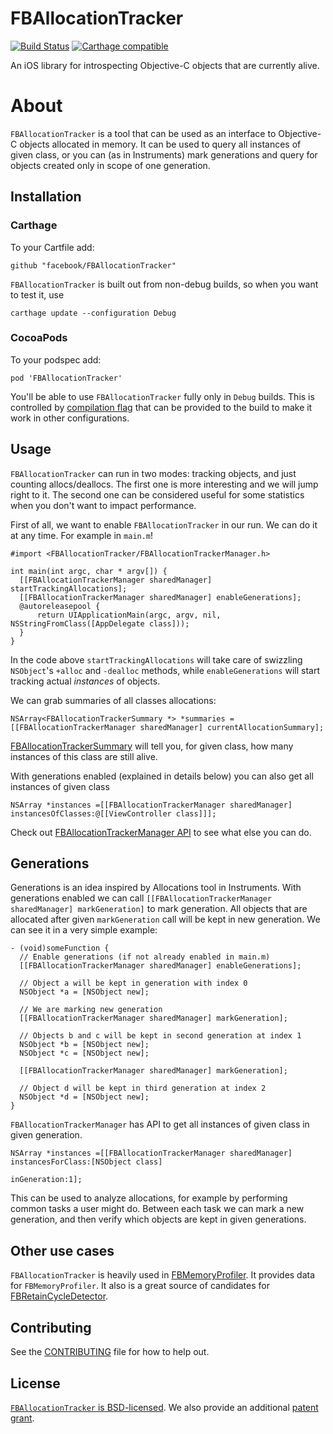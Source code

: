 # FBAllocationTracker
[![Build Status](https://travis-ci.org/facebook/FBAllocationTracker.svg?branch=master)](https://travis-ci.org/facebook/FBAllocationTracker)
[![Carthage compatible](https://img.shields.io/badge/Carthage-compatible-4BC51D.svg?style=flat)](https://github.com/Carthage/Carthage)

An iOS library for introspecting Objective-C objects that are currently alive.

# About

`FBAllocationTracker` is a tool that can be used as an interface to Objective-C objects allocated in memory. It can be used to query all instances of given class, or you can (as in Instruments) mark generations and query for objects created only in scope of one generation.

## Installation

### Carthage

To your Cartfile add: 

    github "facebook/FBAllocationTracker"

`FBAllocationTracker` is built out from non-debug builds, so when you want to test it, use 

    carthage update --configuration Debug

### CocoaPods

To your podspec add:

    pod 'FBAllocationTracker'

You'll be able to use `FBAllocationTracker` fully only in `Debug` builds. This is controlled by [compilation flag](https://github.com/facebook/FBAllocationTracker/blob/master/FBAllocationTracker/FBAllocationTrackerImpl.h#L17) that can be provided to the build to make it work in other configurations.

## Usage

`FBAllocationTracker` can run in two modes: tracking objects, and just counting allocs/deallocs. The first one is more interesting and we will jump right to it. The second one can be considered useful for some statistics when you don't want to impact performance.

First of all, we want to enable `FBAllocationTracker` in our run. We can do it at any time. For example in `main.m`! 
```objc
#import <FBAllocationTracker/FBAllocationTrackerManager.h>

int main(int argc, char * argv[]) {
  [[FBAllocationTrackerManager sharedManager] startTrackingAllocations];
  [[FBAllocationTrackerManager sharedManager] enableGenerations];
  @autoreleasepool {
      return UIApplicationMain(argc, argv, nil, NSStringFromClass([AppDelegate class]));
  }
}
```

In the code above `startTrackingAllocations` will take care of swizzling `NSObject`'s `+alloc` and `-dealloc` methods, while `enableGenerations` will start tracking actual *instances* of objects.

We can grab summaries of all classes allocations:
```objc
NSArray<FBAllocationTrackerSummary *> *summaries = [[FBAllocationTrackerManager sharedManager] currentAllocationSummary];
```

[FBAllocationTrackerSummary](https://github.com/facebook/FBAllocationTracker/blob/master/FBAllocationTracker/FBAllocationTrackerSummary.h) will tell you, for given class, how many instances of this class are still alive.

With generations enabled (explained in details below) you can also get all instances of given class

```objc
NSArray *instances =[[FBAllocationTrackerManager sharedManager] instancesOfClasses:@[[ViewController class]]];
```

Check out [FBAllocationTrackerManager API](https://github.com/facebook/FBAllocationTracker/blob/master/FBAllocationTracker/FBAllocationTrackerManager.h) to see what else you can do.

## Generations

Generations is an idea inspired by Allocations tool in Instruments. With generations enabled we can call `[[FBAllocationTrackerManager sharedManager] markGeneration]` to mark generation. All objects that are allocated after given `markGeneration` call will be kept in new generation. We can see it in a very simple example:

```objc
- (void)someFunction {
  // Enable generations (if not already enabled in main.m)
  [[FBAllocationTrackerManager sharedManager] enableGenerations];
 
  // Object a will be kept in generation with index 0
  NSObject *a = [NSObject new];
  
  // We are marking new generation
  [[FBAllocationTrackerManager sharedManager] markGeneration];
  
  // Objects b and c will be kept in second generation at index 1
  NSObject *b = [NSObject new];
  NSObject *c = [NSObject new];
  
  [[FBAllocationTrackerManager sharedManager] markGeneration];
  
  // Object d will be kept in third generation at index 2
  NSObject *d = [NSObject new];
}
```

`FBAllocationTrackerManager` has API to get all instances of given class in given generation.

```objc
NSArray *instances =[[FBAllocationTrackerManager sharedManager] instancesForClass:[NSObject class]
                                                                     inGeneration:1];
```

This can be used to analyze allocations, for example by performing common tasks a user might do. Between each task we can mark a new generation, and then verify which objects are kept in given generations.

## Other use cases

`FBAllocationTracker` is heavily used in [FBMemoryProfiler](https://github.com/facebook/FBMemoryProfiler). It provides data for `FBMemoryProfiler`. It also is a great source of candidates for [FBRetainCycleDetector](https://github.com/facebook/FBRetainCycleDetector).

## Contributing
See the [CONTRIBUTING](CONTRIBUTING) file for how to help out.

## License
[`FBAllocationTracker` is BSD-licensed](LICENSE). We also provide an additional [patent grant](PATENTS).
